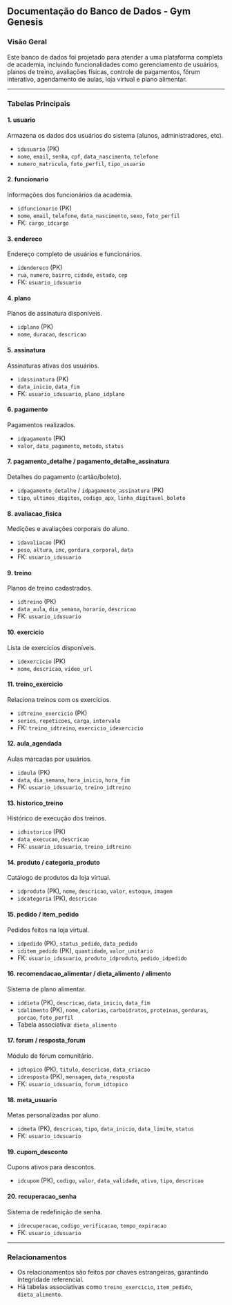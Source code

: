 ## Documentação do Banco de Dados - Gym Genesis

### Visão Geral

Este banco de dados foi projetado para atender a uma plataforma completa de academia, incluindo funcionalidades como gerenciamento de usuários, planos de treino, avaliações físicas, controle de pagamentos, fórum interativo, agendamento de aulas, loja virtual e plano alimentar.

---

### Tabelas Principais

#### 1. **usuario**

Armazena os dados dos usuários do sistema (alunos, administradores, etc).

* `idusuario` (PK)
* `nome`, `email`, `senha`, `cpf`, `data_nascimento`, `telefone`
* `numero_matricula`, `foto_perfil`, `tipo_usuario`

#### 2. **funcionario**

Informações dos funcionários da academia.

* `idfuncionario` (PK)
* `nome`, `email`, `telefone`, `data_nascimento`, `sexo`, `foto_perfil`
* FK: `cargo_idcargo`

#### 3. **endereco**

Endereço completo de usuários e funcionários.

* `idendereco` (PK)
* `rua`, `numero`, `bairro`, `cidade`, `estado`, `cep`
* FK: `usuario_idusuario`

#### 4. **plano**

Planos de assinatura disponíveis.

* `idplano` (PK)
* `nome`, `duracao`, `descricao`

#### 5. **assinatura**

Assinaturas ativas dos usuários.

* `idassinatura` (PK)
* `data_inicio`, `data_fim`
* FK: `usuario_idusuario`, `plano_idplano`

#### 6. **pagamento**

Pagamentos realizados.

* `idpagamento` (PK)
* `valor`, `data_pagamento`, `metodo`, `status`

#### 7. **pagamento\_detalhe** / **pagamento\_detalhe\_assinatura**

Detalhes do pagamento (cartão/boleto).

* `idpagamento_detalhe` / `idpagamento_assinatura` (PK)
* `tipo`, `ultimos_digitos`, `codigo_apx`, `linha_digitavel_boleto`

#### 8. **avaliacao\_fisica**

Medições e avaliações corporais do aluno.

* `idavaliacao` (PK)
* `peso`, `altura`, `imc`, `gordura_corporal`, `data`
* FK: `usuario_idusuario`

#### 9. **treino**

Planos de treino cadastrados.

* `idtreino` (PK)
* `data_aula`, `dia_semana`, `horario`, `descricao`
* FK: `usuario_idusuario`

#### 10. **exercicio**

Lista de exercícios disponíveis.

* `idexercicio` (PK)
* `nome`, `descricao`, `video_url`

#### 11. **treino\_exercicio**

Relaciona treinos com os exercícios.

* `idtreino_exercicio` (PK)
* `series`, `repeticoes`, `carga`, `intervalo`
* FK: `treino_idtreino`, `exercicio_idexercicio`

#### 12. **aula\_agendada**

Aulas marcadas por usuários.

* `idaula` (PK)
* `data`, `dia_semana`, `hora_inicio`, `hora_fim`
* FK: `usuario_idusuario`, `treino_idtreino`

#### 13. **historico\_treino**

Histórico de execução dos treinos.

* `idhistorico` (PK)
* `data_execucao`, `descricao`
* FK: `usuario_idusuario`, `treino_idtreino`

#### 14. **produto** / **categoria\_produto**

Catálogo de produtos da loja virtual.

* `idproduto` (PK), `nome`, `descricao`, `valor`, `estoque`, `imagem`
* `idcategoria` (PK), `descricao`

#### 15. **pedido** / **item\_pedido**

Pedidos feitos na loja virtual.

* `idpedido` (PK), `status_pedido`, `data_pedido`
* `iditem_pedido` (PK), `quantidade`, `valor_unitario`
* FK: `usuario_idusuario`, `produto_idproduto`, `pedido_idpedido`

#### 16. **recomendacao\_alimentar** / **dieta\_alimento** / **alimento**

Sistema de plano alimentar.

* `iddieta` (PK), `descricao`, `data_inicio`, `data_fim`
* `idalimento` (PK), `nome`, `calorias`, `carboidratos`, `proteinas`, `gorduras`, `porcao`, `foto_perfil`
* Tabela associativa: `dieta_alimento`

#### 17. **forum** / **resposta\_forum**

Módulo de fórum comunitário.

* `idtopico` (PK), `titulo`, `descricao`, `data_criacao`
* `idresposta` (PK), `mensagem`, `data_resposta`
* FK: `usuario_idusuario`, `forum_idtopico`

#### 18. **meta\_usuario**

Metas personalizadas por aluno.

* `idmeta` (PK), `descricao`, `tipo`, `data_inicio`, `data_limite`, `status`
* FK: `usuario_idusuario`

#### 19. **cupom\_desconto**

Cupons ativos para descontos.

* `idcupom` (PK), `codigo`, `valor`, `data_validade`, `ativo`, `tipo`, `descricao`

#### 20. **recuperacao\_senha**

Sistema de redefinição de senha.

* `idrecuperacao`, `codigo_verificacao`, `tempo_expiracao`
* FK: `usuario_idusuario`

---

### Relacionamentos

* Os relacionamentos são feitos por chaves estrangeiras, garantindo integridade referencial.
* Há tabelas associativas como `treino_exercicio`, `item_pedido`, `dieta_alimento`.
